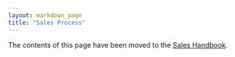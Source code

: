 ```yaml
---
layout: markdown_page
title: "Sales Process"
---
```


The contents of this page have been moved to the [Sales Handbook](https://github.com/daijapan/test/tree/master/sales/index.html.md/index.html.md).
